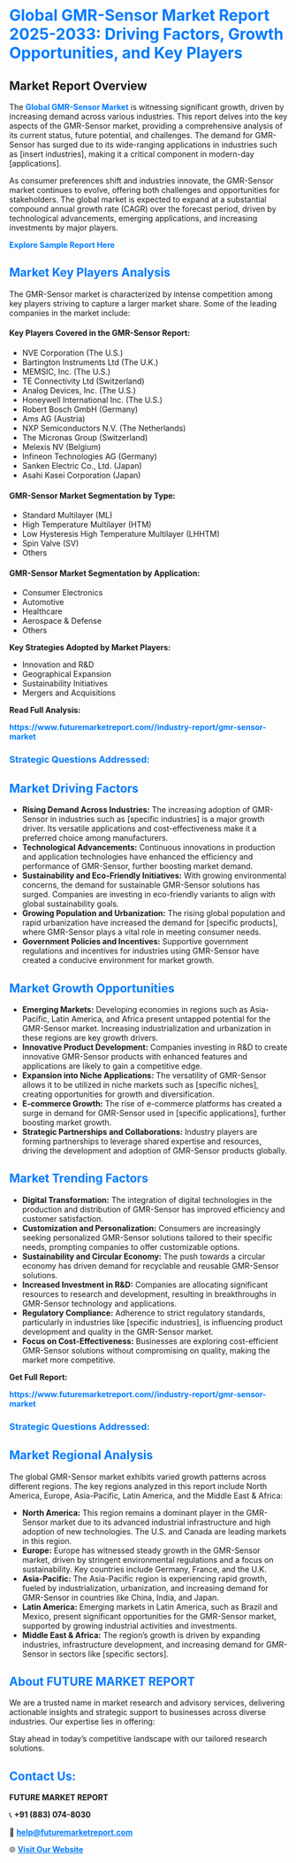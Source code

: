 <h1 style="color: #007BFF;">Global GMR-Sensor Market Report 2025-2033: Driving Factors, Growth Opportunities, and Key Players</h1>

<section id="overview">
<h2>Market Report Overview</h2>
<p>The <a href="https://www.futuremarketreport.com//industry-report/gmr-sensor-market" style="color: #007BFF; text-decoration: none;"><strong>Global GMR-Sensor Market</strong></a> is witnessing significant growth, driven by increasing demand across various industries. This report delves into the key aspects of the GMR-Sensor market, providing a comprehensive analysis of its current status, future potential, and challenges. The demand for GMR-Sensor has surged due to its wide-ranging applications in industries such as [insert industries], making it a critical component in modern-day [applications].</p>
<p>As consumer preferences shift and industries innovate, the GMR-Sensor market continues to evolve, offering both challenges and opportunities for stakeholders. The global market is expected to expand at a substantial compound annual growth rate (CAGR) over the forecast period, driven by technological advancements, emerging applications, and increasing investments by major players.</p>
</section>

<section id="overview">
<p><a href="https://www.futuremarketreport.com//request-sample/reportId=45705" style="color: #007BFF; text-decoration: none;"><strong>Explore Sample Report Here</strong></a></p>
</section>

<section id="key-players">
<h2 style="color: #007BFF;">Market Key Players Analysis</h2>
<p>The GMR-Sensor market is characterized by intense competition among key players striving to capture a larger market share. Some of the leading companies in the market include:</p>
<h4>Key Players Covered in the GMR-Sensor Report:</h4>
<ul><li>NVE Corporation (The U.S.)</li><li>Bartington Instruments Ltd (The U.K.)</li><li>MEMSIC, Inc. (The U.S.)</li><li>TE Connectivity Ltd (Switzerland)</li><li>Analog Devices, Inc. (The U.S.)</li><li>Honeywell International Inc. (The U.S.)</li><li>Robert Bosch GmbH (Germany)</li><li>Ams AG (Austria)</li><li>NXP Semiconductors N.V. (The Netherlands)</li><li>The Micronas Group (Switzerland)</li><li>Melexis NV (Belgium)</li><li>Infineon Technologies AG (Germany)</li><li>Sanken Electric Co., Ltd. (Japan)</li><li>Asahi Kasei Corporation (Japan)</li></ul>
<h4>GMR-Sensor Market Segmentation by Type:</h4>
<ul><li>Standard Multilayer (ML)</li><li>High Temperature Multilayer (HTM)</li><li>Low Hysteresis High Temperature Multilayer (LHHTM)</li><li>Spin Valve (SV)</li><li>Others</li></ul>

<h4>GMR-Sensor Market Segmentation by Application:</h4>
<ul><li>Consumer Electronics</li><li>Automotive</li><li>Healthcare</li><li>Aerospace &amp; Defense</li><li>Others</li></ul>
<p><strong>Key Strategies Adopted by Market Players:</strong></p>
<ul>
<li>Innovation and R&D</li>
<li>Geographical Expansion</li>
<li>Sustainability Initiatives</li>
<li>Mergers and Acquisitions</li>
</ul>
</section>

<section>
<p><strong>Read Full Analysis: </strong></p><a href="https://www.futuremarketreport.com//industry-report/gmr-sensor-market" style="color: #007BFF; text-decoration: none;"><strong>https://www.futuremarketreport.com//industry-report/gmr-sensor-market</strong></a>
<h3 style="color: #007BFF;">Strategic Questions Addressed:</h3>
</section>

<section id="driving-factors">
<h2 style="color: #007BFF;">Market Driving Factors</h2>
<ul>
<li><strong>Rising Demand Across Industries:</strong> The increasing adoption of GMR-Sensor in industries such as [specific industries] is a major growth driver. Its versatile applications and cost-effectiveness make it a preferred choice among manufacturers.</li>
<li><strong>Technological Advancements:</strong> Continuous innovations in production and application technologies have enhanced the efficiency and performance of GMR-Sensor, further boosting market demand.</li>
<li><strong>Sustainability and Eco-Friendly Initiatives:</strong> With growing environmental concerns, the demand for sustainable GMR-Sensor solutions has surged. Companies are investing in eco-friendly variants to align with global sustainability goals.</li>
<li><strong>Growing Population and Urbanization:</strong> The rising global population and rapid urbanization have increased the demand for [specific products], where GMR-Sensor plays a vital role in meeting consumer needs.</li>
<li><strong>Government Policies and Incentives:</strong> Supportive government regulations and incentives for industries using GMR-Sensor have created a conducive environment for market growth.</li>
</ul>
</section>

<section id="growth-opportunities">
<h2 style="color: #007BFF;">Market Growth Opportunities</h2>
<ul>
<li><strong>Emerging Markets:</strong> Developing economies in regions such as Asia-Pacific, Latin America, and Africa present untapped potential for the GMR-Sensor market. Increasing industrialization and urbanization in these regions are key growth drivers.</li>
<li><strong>Innovative Product Development:</strong> Companies investing in R&D to create innovative GMR-Sensor products with enhanced features and applications are likely to gain a competitive edge.</li>
<li><strong>Expansion into Niche Applications:</strong> The versatility of GMR-Sensor allows it to be utilized in niche markets such as [specific niches], creating opportunities for growth and diversification.</li>
<li><strong>E-commerce Growth:</strong> The rise of e-commerce platforms has created a surge in demand for GMR-Sensor used in [specific applications], further boosting market growth.</li>
<li><strong>Strategic Partnerships and Collaborations:</strong> Industry players are forming partnerships to leverage shared expertise and resources, driving the development and adoption of GMR-Sensor products globally.</li>
</ul>
</section>

<section id="trending-factors">
<h2 style="color: #007BFF;">Market Trending Factors</h2>
<ul>
<li><strong>Digital Transformation:</strong> The integration of digital technologies in the production and distribution of GMR-Sensor has improved efficiency and customer satisfaction.</li>
<li><strong>Customization and Personalization:</strong> Consumers are increasingly seeking personalized GMR-Sensor solutions tailored to their specific needs, prompting companies to offer customizable options.</li>
<li><strong>Sustainability and Circular Economy:</strong> The push towards a circular economy has driven demand for recyclable and reusable GMR-Sensor solutions.</li>
<li><strong>Increased Investment in R&D:</strong> Companies are allocating significant resources to research and development, resulting in breakthroughs in GMR-Sensor technology and applications.</li>
<li><strong>Regulatory Compliance:</strong> Adherence to strict regulatory standards, particularly in industries like [specific industries], is influencing product development and quality in the GMR-Sensor market.</li>
<li><strong>Focus on Cost-Effectiveness:</strong> Businesses are exploring cost-efficient GMR-Sensor solutions without compromising on quality, making the market more competitive.</li>
</ul>
</section>

<section>
<p><strong>Get Full Report: </strong></p><a href="https://www.futuremarketreport.com//industry-report/gmr-sensor-market" style="color: #007BFF; text-decoration: none;"><strong>https://www.futuremarketreport.com//industry-report/gmr-sensor-market</strong></a>
<h3 style="color: #007BFF;">Strategic Questions Addressed:</h3>
</section>


<section id="regional-analysis">
<h2 style="color: #007BFF;">Market Regional Analysis</h2>
<p>The global GMR-Sensor market exhibits varied growth patterns across different regions. The key regions analyzed in this report include North America, Europe, Asia-Pacific, Latin America, and the Middle East & Africa:</p>
<ul>
<li><strong>North America:</strong> This region remains a dominant player in the GMR-Sensor market due to its advanced industrial infrastructure and high adoption of new technologies. The U.S. and Canada are leading markets in this region.</li>
<li><strong>Europe:</strong> Europe has witnessed steady growth in the GMR-Sensor market, driven by stringent environmental regulations and a focus on sustainability. Key countries include Germany, France, and the U.K.</li>
<li><strong>Asia-Pacific:</strong> The Asia-Pacific region is experiencing rapid growth, fueled by industrialization, urbanization, and increasing demand for GMR-Sensor in countries like China, India, and Japan.</li>
<li><strong>Latin America:</strong> Emerging markets in Latin America, such as Brazil and Mexico, present significant opportunities for the GMR-Sensor market, supported by growing industrial activities and investments.</li>
<li><strong>Middle East & Africa:</strong> The region’s growth is driven by expanding industries, infrastructure development, and increasing demand for GMR-Sensor in sectors like [specific sectors].</li>
</ul>
</section>

<footer>
<h2 style="color: #007BFF;">About FUTURE MARKET REPORT</h2>
<p>We are a trusted name in market research and advisory services, delivering actionable insights and strategic support to businesses across diverse industries. Our expertise lies in offering:</p>

<p>Stay ahead in today’s competitive landscape with our tailored research solutions.</p>

<h2 style="color: #007BFF;">Contact Us:</h2>
<p><strong>FUTURE MARKET REPORT</strong></p>
<p>📞 <strong>+91 (883) 074-8030</strong></p>
<p>📧 <strong><a href="mailto:help@futuremarketreport.com" style="color: #007BFF;">help@futuremarketreport.com</a></strong></p>
<p>🌐 <strong><a href="https://www.futuremarketreport.com/" style="color: #007BFF;">Visit Our Website</a></strong></p>
</footer>
